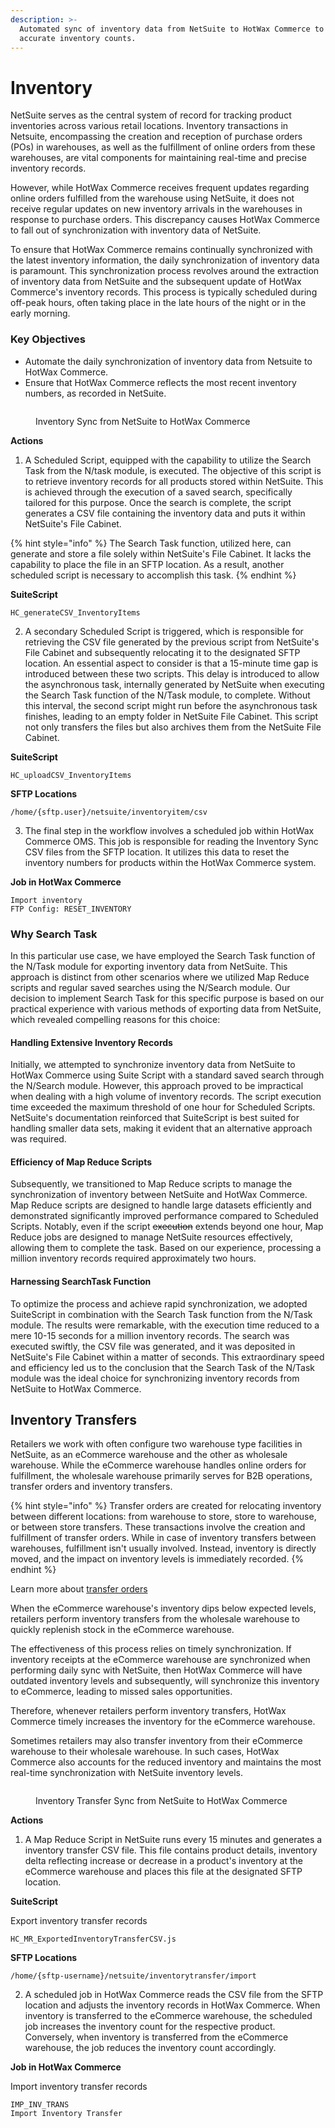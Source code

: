 ```yaml
---
description: >-
  Automated sync of inventory data from NetSuite to HotWax Commerce to ensure
  accurate inventory counts.
---
```


# Inventory

NetSuite serves as the central system of record for tracking product inventories across various retail locations. Inventory transactions in Netsuite, encompassing the creation and reception of purchase orders (POs) in warehouses, as well as the fulfillment of online orders from these warehouses, are vital components for maintaining real-time and precise inventory records.

However, while HotWax Commerce receives frequent updates regarding online orders fulfilled from the warehouse using NetSuite, it does not receive regular updates on new inventory arrivals in the warehouses in response to purchase orders. This discrepancy causes HotWax Commerce to fall out of synchronization with inventory data of NetSuite.

To ensure that HotWax Commerce remains continually synchronized with the latest inventory information, the daily synchronization of inventory data is paramount. This synchronization process revolves around the extraction of inventory data from NetSuite and the subsequent update of HotWax Commerce's inventory records. This process is typically scheduled during off-peak hours, often taking place in the late hours of the night or in the early morning.

### Key Objectives

* Automate the daily synchronization of inventory data from Netsuite to HotWax Commerce.
* Ensure that HotWax Commerce reflects the most recent inventory numbers, as recorded in NetSuite.

<figure><img src="../.gitbook/assets/inventory sync.png" alt=""><figcaption><p>Inventory Sync from NetSuite to HotWax Commerce</p></figcaption></figure>

**Actions**

1. A Scheduled Script, equipped with the capability to utilize the Search Task from the N/task module, is executed. The objective of this script is to retrieve inventory records for all products stored within NetSuite. This is achieved through the execution of a saved search, specifically tailored for this purpose. Once the search is complete, the script generates a CSV file containing the inventory data and puts it within NetSuite's File Cabinet.

{% hint style="info" %}
The Search Task function, utilized here, can generate and store a file solely within NetSuite's File Cabinet. It lacks the capability to place the file in an SFTP location. As a result, another scheduled script is necessary to accomplish this task.
{% endhint %}

**SuiteScript**

```
HC_generateCSV_InventoryItems
```

2. A secondary Scheduled Script is triggered, which is responsible for retrieving the CSV file generated by the previous script from NetSuite's File Cabinet and subsequently relocating it to the designated SFTP location. An essential aspect to consider is that a 15-minute time gap is introduced between these two scripts. This delay is introduced to allow the asynchronous task, internally generated by NetSuite when executing the Search Task function of the N/Task module, to complete. Without this interval, the second script might run before the asynchronous task finishes, leading to an empty folder in NetSuite File Cabinet. This script not only transfers the files but also archives them from the NetSuite File Cabinet.

**SuiteScript**

```
HC_uploadCSV_InventoryItems
```

**SFTP Locations**

```
/home/{sftp.user}/netsuite/inventoryitem/csv
```

3. The final step in the workflow involves a scheduled job within HotWax Commerce OMS. This job is responsible for reading the Inventory Sync CSV files from the SFTP location. It utilizes this data to reset the inventory numbers for products within the HotWax Commerce system.

**Job in HotWax Commerce**

```
Import inventory
FTP Config: RESET_INVENTORY
```

### Why Search Task

In this particular use case, we have employed the Search Task function of the N/Task module for exporting inventory data from NetSuite. This approach is distinct from other scenarios where we utilized Map Reduce scripts and regular saved searches using the N/Search module. Our decision to implement Search Task for this specific purpose is based on our practical experience with various methods of exporting data from NetSuite, which revealed compelling reasons for this choice:

#### Handling Extensive Inventory Records

Initially, we attempted to synchronize inventory data from NetSuite to HotWax Commerce using Suite Script with a standard saved search through the N/Search module. However, this approach proved to be impractical when dealing with a high volume of inventory records. The script execution time exceeded the maximum threshold of one hour for Scheduled Scripts. NetSuite's documentation reinforced that SuiteScript is best suited for handling smaller data sets, making it evident that an alternative approach was required.

#### Efficiency of Map Reduce Scripts

Subsequently, we transitioned to Map Reduce scripts to manage the synchronization of inventory between NetSuite and HotWax Commerce. Map Reduce scripts are designed to handle large datasets efficiently and demonstrated significantly improved performance compared to Scheduled Scripts. Notably, even if the script ~~execution~~ extends beyond one hour, Map Reduce jobs are designed to manage NetSuite resources effectively, allowing them to complete the task. Based on our experience, processing a million inventory records required approximately two hours.

#### Harnessing SearchTask Function

To optimize the process and achieve rapid synchronization, we adopted SuiteScript in combination with the Search Task function from the N/Task module. The results were remarkable, with the execution time reduced to a mere 10-15 seconds for a million inventory records. The search was executed swiftly, the CSV file was generated, and it was deposited in NetSuite's File Cabinet within a matter of seconds. This extraordinary speed and efficiency led us to the conclusion that the Search Task of the N/Task module was the ideal choice for synchronizing inventory records from NetSuite to HotWax Commerce.

## Inventory Transfers

Retailers we work with often configure two warehouse type facilities in NetSuite, as an eCommerce warehouse and the other as wholesale warehouse. While the eCommerce warehouse handles online orders for fulfillment, the wholesale warehouse primarily serves for B2B operations, transfer orders and inventory transfers.

{% hint style="info" %}
Transfer orders are created for relocating inventory between different locations: from warehouse to store, store to warehouse, or between store transfers. These transactions involve the creation and fulfillment of transfer orders. While in case of inventory transfers between warehouses, fulfillment isn't usually involved. Instead, inventory is directly moved, and the impact on inventory levels is immediately recorded.
{% endhint %}

Learn more about [transfer orders](https://docs.hotwax.co/integration-resources/v/netsuite-integration/supported-integrations/transfer-order)

When the eCommerce warehouse's inventory dips below expected levels, retailers perform inventory transfers from the wholesale warehouse to quickly replenish stock in the eCommerce warehouse.

The effectiveness of this process relies on timely synchronization. If inventory receipts at the eCommerce warehouse are synchronized when performing daily sync with NetSuite, then HotWax Commerce will have outdated inventory levels and subsequently, will synchronize this inventory to eCommerce, leading to missed sales opportunities.

Therefore, whenever retailers perform inventory transfers, HotWax Commerce timely increases the inventory for the eCommerce warehouse.

Sometimes retailers may also transfer inventory from their eCommerce warehouse to their wholesale warehouse. In such cases, HotWax Commerce also accounts for the reduced inventory and maintains the most real-time synchronization with NetSuite inventory levels.

<figure><img src="../.gitbook/assets/inventory transfer.png" alt=""><figcaption><p>Inventory Transfer Sync from NetSuite to HotWax Commerce</p></figcaption></figure>

**Actions**

1. A Map Reduce Script in NetSuite runs every 15 minutes and generates a inventory transfer CSV file. This file contains product details, inventory delta reflecting increase or decrease in a product's inventory at the eCommerce warehouse and places this file at the designated SFTP location.

**SuiteScript**

Export inventory transfer records

```
HC_MR_ExportedInventoryTransferCSV.js
```

**SFTP Locations**

```
/home/{sftp-username}/netsuite/inventorytransfer/import
```

2. A scheduled job in HotWax Commerce reads the CSV file from the SFTP location and adjusts the inventory records in HotWax Commerce. When inventory is transferred to the eCommerce warehouse, the scheduled job increases the inventory count for the respective product. Conversely, when inventory is transferred from the eCommerce warehouse, the job reduces the inventory count accordingly.

**Job in HotWax Commerce**

Import inventory transfer records

```
IMP_INV_TRANS
Import Inventory Transfer
```
